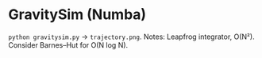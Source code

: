 # GravitySim (Numba)

`python gravitysim.py` → `trajectory.png`.
Notes: Leapfrog integrator, O(N²). Consider Barnes–Hut for O(N log N).
